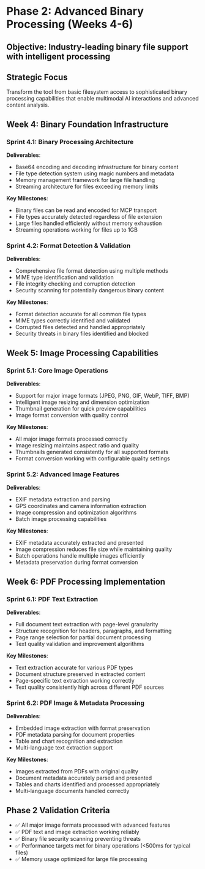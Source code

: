 # Phase 2: Advanced Binary Processing (Weeks 4-6)

## **Objective**: Industry-leading binary file support with intelligent processing

## **Strategic Focus**
Transform the tool from basic filesystem access to sophisticated binary processing capabilities that enable multimodal AI interactions and advanced content analysis.

## **Week 4: Binary Foundation Infrastructure**

### **Sprint 4.1: Binary Processing Architecture**
**Deliverables**:
- Base64 encoding and decoding infrastructure for binary content
- File type detection system using magic numbers and metadata
- Memory management framework for large file handling
- Streaming architecture for files exceeding memory limits

**Key Milestones**:
- Binary files can be read and encoded for MCP transport
- File types accurately detected regardless of file extension
- Large files handled efficiently without memory exhaustion
- Streaming operations working for files up to 1GB

### **Sprint 4.2: Format Detection & Validation**
**Deliverables**:
- Comprehensive file format detection using multiple methods
- MIME type identification and validation
- File integrity checking and corruption detection
- Security scanning for potentially dangerous binary content

**Key Milestones**:
- Format detection accurate for all common file types
- MIME types correctly identified and validated
- Corrupted files detected and handled appropriately
- Security threats in binary files identified and blocked

## **Week 5: Image Processing Capabilities**

### **Sprint 5.1: Core Image Operations**
**Deliverables**:
- Support for major image formats (JPEG, PNG, GIF, WebP, TIFF, BMP)
- Intelligent image resizing and dimension optimization
- Thumbnail generation for quick preview capabilities
- Image format conversion with quality control

**Key Milestones**:
- All major image formats processed correctly
- Image resizing maintains aspect ratio and quality
- Thumbnails generated consistently for all supported formats
- Format conversion working with configurable quality settings

### **Sprint 5.2: Advanced Image Features**
**Deliverables**:
- EXIF metadata extraction and parsing
- GPS coordinates and camera information extraction
- Image compression and optimization algorithms
- Batch image processing capabilities

**Key Milestones**:
- EXIF metadata accurately extracted and presented
- Image compression reduces file size while maintaining quality
- Batch operations handle multiple images efficiently
- Metadata preservation during format conversion

## **Week 6: PDF Processing Implementation**

### **Sprint 6.1: PDF Text Extraction**
**Deliverables**:
- Full document text extraction with page-level granularity
- Structure recognition for headers, paragraphs, and formatting
- Page range selection for partial document processing
- Text quality validation and improvement algorithms

**Key Milestones**:
- Text extraction accurate for various PDF types
- Document structure preserved in extracted content
- Page-specific text extraction working correctly
- Text quality consistently high across different PDF sources

### **Sprint 6.2: PDF Image & Metadata Processing**
**Deliverables**:
- Embedded image extraction with format preservation
- PDF metadata parsing for document properties
- Table and chart recognition and extraction
- Multi-language text extraction support

**Key Milestones**:
- Images extracted from PDFs with original quality
- Document metadata accurately parsed and presented
- Tables and charts identified and processed appropriately
- Multi-language documents handled correctly

## **Phase 2 Validation Criteria**
- ✅ All major image formats processed with advanced features
- ✅ PDF text and image extraction working reliably
- ✅ Binary file security scanning preventing threats
- ✅ Performance targets met for binary operations (<500ms for typical files)
- ✅ Memory usage optimized for large file processing

